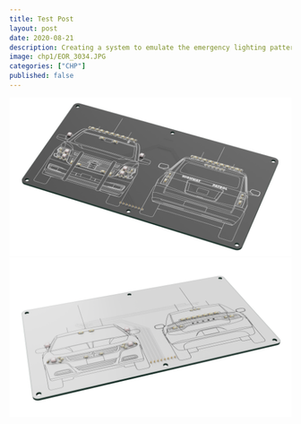 ```yaml
---
title: Test Post
layout: post
date: 2020-08-21
description: Creating a system to emulate the emergency lighting patterns of the California Highway Patrol and embedding in a diecast car
image: chp1/EOR_3034.JPG
categories: ["CHP"]
published: false
---
```


<img class="card-img" src="/img/chp_boards/tahoe.png" alt="">
<img class="card-img" src="/img/chp_boards/pcfcharger.png" alt="">
<img class="card-img" src="/img/chp_boards/tahoe_back" alt="">
